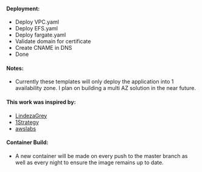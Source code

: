 #### Deployment:

- Deploy VPC.yaml
- Deploy EFS.yaml
- Deploy fargate.yaml
- Validate domain for certificate
- Create CNAME in DNS
- Done

#### Notes:

- Currently these templates will only deploy the application into 1 availability zone. I plan on building a multi AZ solution in the near future.

#### This work was inspired by:

- [LindezaGrey](https://github.com/LindezaGrey/hak5c2)
- [1Strategy](https://github.com/1Strategy/fargate-cloudformation-example/blob/master/fargate.yaml)
- [awslabs](https://github.com/awslabs/aws-cloudformation-templates/blob/master/aws/services/VPC/VPC_With_Managed_NAT_And_Private_Subnet.yaml)

#### Container Build:

- A new container will be made on every push to the master branch as well as every night to ensure the image remains up to date.
